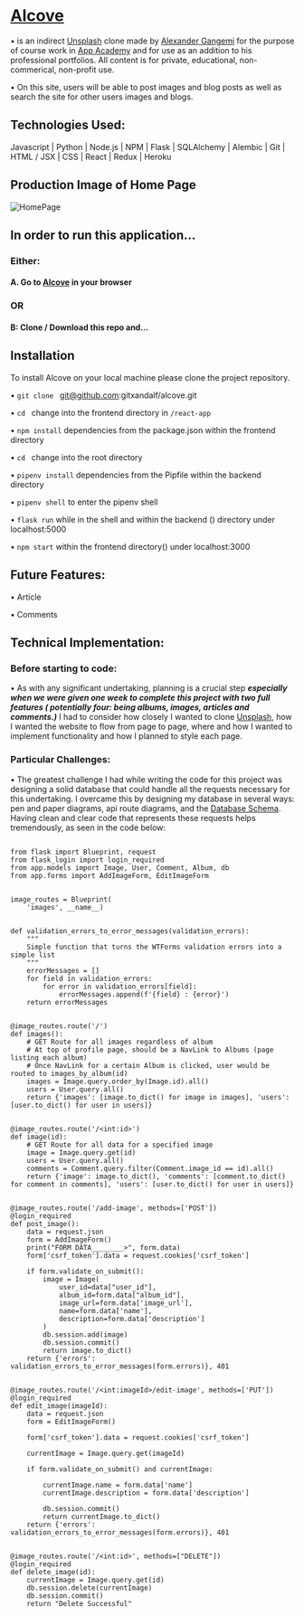 # [Alcove](https://alcove-aa.herokuapp.com/)

• is an indirect [Unsplash](https://unsplash.com/) clone made by [Alexander Gangemi](https://www.linkedin.com/in/alexander-gangemi/) for the purpose of course work in [App Academy](https://www.appacademy.io/) and for use as an addition to his professional portfolios. All content is for private, educational, non-commerical, non-profit use.

• On this site, users will be able to post images and blog posts as well as search the site for other users images and blogs.

## Technologies Used:

Javascript | Python | Node.js | NPM | Flask | SQLAlchemy | Alembic | Git | HTML / JSX | CSS | React | Redux | Heroku

## Production Image of Home Page

![HomePage](https://i.imgur.com/Vh3wn9h.png)

## In order to run this application...

### Either:

#### A. Go to [Alcove]() in your browser

### OR

#### B: Clone / Download this repo and...

## Installation 

To install Alcove on your local machine please clone the project repository. 

•  `git clone ` git@github.com:gitxandalf/alcove.git

•  `cd ` change into the frontend directory in `/react-app`

•  `npm install` dependencies from the package.json within the frontend directory 

•  `cd ` change into the root directory 

•  `pipenv install` dependencies from the Pipfile within the backend directory

•  `pipenv shell` to enter the pipenv shell 

•  `flask run` while in the shell and within the backend () directory under localhost:5000

•  `npm start` within the frontend directory() under localhost:3000

## Future Features:

• Article

• Comments

## Technical Implementation:

### Before starting to code: 

• As with any significant undertaking, planning is a crucial step ***especially when we were given one week to complete this project with two full features ( potentially four: being albums, images, articles and comments.)*** I had to consider how closely I wanted to clone [Unsplash](https://unsplash.com/), how I wanted the website to flow from page to page, where and how I wanted to implement functionality and how I planned to style each page.

### Particular Challenges:

• The greatest challenge I had while writing the code for this project was designing a solid database that could handle all the requests necessary for this undertaking. I overcame this by designing my database in several ways: pen and paper diagrams, api route diagrams, and the [Database Schema](https://github.com/gitxandalf/alcove/wiki/Database-Schema). Having clean and clear code that represents these requests helps tremendously, as seen in the code below:

```

from flask import Blueprint, request
from flask_login import login_required
from app.models import Image, User, Comment, Album, db
from app.forms import AddImageForm, EditImageForm


image_routes = Blueprint(
    'images', __name__)


def validation_errors_to_error_messages(validation_errors):
    """
    Simple function that turns the WTForms validation errors into a simple list
    """
    errorMessages = []
    for field in validation_errors:
        for error in validation_errors[field]:
            errorMessages.append(f'{field} : {error}')
    return errorMessages


@image_routes.route('/')
def images():
    # GET Route for all images regardless of album
    # At top of profile page, should be a NavLink to Albums (page listing each album)
    # Once NavLink for a certain Album is clicked, user would be routed to images_by_album(id)
    images = Image.query.order_by(Image.id).all()
    users = User.query.all()
    return {'images': [image.to_dict() for image in images], 'users': [user.to_dict() for user in users]}


@image_routes.route('/<int:id>')
def image(id):
    # GET Route for all data for a specified image
    image = Image.query.get(id)
    users = User.query.all()
    comments = Comment.query.filter(Comment.image_id == id).all()
    return {'image': image.to_dict(), 'comments': [comment.to_dict() for comment in comments], 'users': [user.to_dict() for user in users]}


@image_routes.route('/add-image', methods=['POST'])
@login_required
def post_image():
    data = request.json
    form = AddImageForm()
    print("FORM DATA________>", form.data)
    form['csrf_token'].data = request.cookies['csrf_token']

    if form.validate_on_submit():
        image = Image(
            user_id=data["user_id"],
            album_id=form.data["album_id"],
            image_url=form.data['image_url'],
            name=form.data['name'],
            description=form.data['description']
        )
        db.session.add(image)
        db.session.commit()
        return image.to_dict()
    return {'errors': validation_errors_to_error_messages(form.errors)}, 401


@image_routes.route('/<int:imageId>/edit-image', methods=['PUT'])
@login_required
def edit_image(imageId):
    data = request.json
    form = EditImageForm()

    form['csrf_token'].data = request.cookies['csrf_token']

    currentImage = Image.query.get(imageId)

    if form.validate_on_submit() and currentImage:

        currentImage.name = form.data['name']
        currentImage.description = form.data['description']

        db.session.commit()
        return currentImage.to_dict()
    return {'errors': validation_errors_to_error_messages(form.errors)}, 401


@image_routes.route('/<int:id>', methods=["DELETE"])
@login_required
def delete_image(id):
    currentImage = Image.query.get(id)
    db.session.delete(currentImage)
    db.session.commit()
    return "Delete Successful"


```


